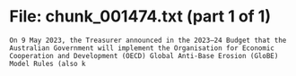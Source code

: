 ﻿# File: chunk_001474.txt (part 1 of 1)
```
On 9 May 2023, the Treasurer announced in the 2023–24 Budget that the Australian Government will implement the Organisation for Economic Cooperation and Development (OECD) Global Anti-Base Erosion (GloBE) Model Rules (also k
```


